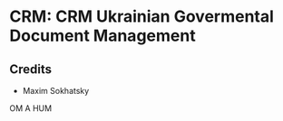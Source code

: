 CRM: CRM Ukrainian Govermental Document Management
==================================================

Credits
-------

* Maxim Sokhatsky

OM A HUM
